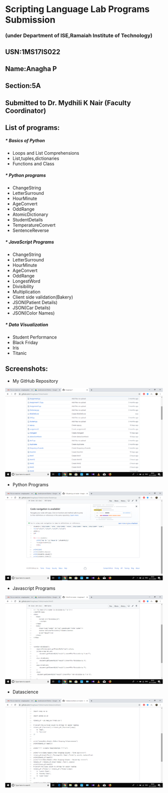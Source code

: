 # Scripting Language Lab Programs Submission

### (under Department of ISE,Ramaiah Institute of Technology)

## USN:1MS17IS022

## Name:Anagha P

## Section:5A

## Submitted to Dr. Mydhili K Nair (Faculty Coordinator)

 
## List of programs:

##### * Basics of Python
  * Loops and List Comprehensions
  * List,tuples,dictionaries
  * Functions and Class
 
##### * Python programs
  * ChangeString
  * LetterSurround
  * HourMinute
  * AgeConvert
  * OddRange
  * AtomicDictionary
  * StudentDetails
  * TemperatureConvert
  * SentenceReverse
 
##### * JavaScript Programs
  * ChangeString
  * LetterSurround
  * HourMinute
  * AgeConvert
  * OddRange
  * LongestWord
  * Divisibility
  * Multiplication
  * Client side validation(Bakery)
  * JSON(Patient Details)
  * JSON(Car Details)
  * JSON(Color Names)
 
##### * Data Visualization
  * Student Performance
  * Black Friday
  * Iris
  * Titanic
## Screenshots:
* My GitHub Repository

![](imagess/image11.png)

* Python Programs

![](imagess/image22.png)

* Javascript Programs

![](imagess/image33.png)

* Datascience

![](imagess/image44.png)

